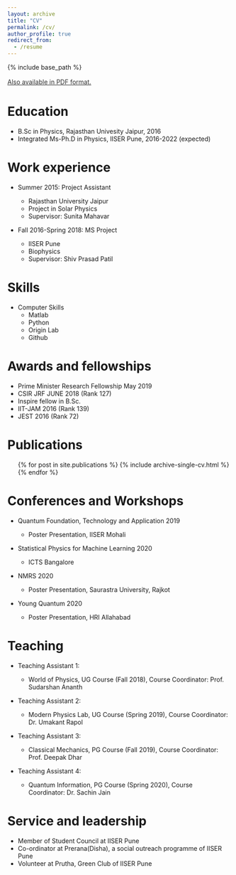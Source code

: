 ```yaml
---
layout: archive
title: "CV"
permalink: /cv/
author_profile: true
redirect_from:
  - /resume
---
```


{% include base_path %}

<u><a style="line-height: 1.5;" href="http://96ya.github.io/priyabtr/resume.pdf"><span style="color: #333333;"><span>Also available in PDF format.</span></span></a></u>


Education
======
* B.Sc in Physics, Rajasthan Univesity Jaipur, 2016
* Integrated Ms-Ph.D in Physics, IISER Pune, 2016-2022 (expected)

Work experience
======
* Summer 2015: Project Assistant
  * Rajasthan University Jaipur 
  * Project in Solar Physics
  * Supervisor: Sunita Mahavar

* Fall 2016-Spring 2018: MS Project
  * IISER Pune
  * Biophysics
  * Supervisor: Shiv Prasad Patil
 
Skills
=====
* Computer Skills
  * Matlab
  * Python
  * Origin Lab
  * Github
  
Awards and fellowships
======
* Prime Minister Research Fellowship May 2019 
* CSIR JRF JUNE 2018 (Rank 127)
* Inspire fellow in B.Sc.
* IIT-JAM 2016 (Rank 139)
* JEST 2016 (Rank 72)

Publications
======
  <ul>{% for post in site.publications %}
    {% include archive-single-cv.html %}
  {% endfor %}</ul>
  
Conferences and Workshops
======
 * Quantum Foundation, Technology and Application 2019
   * Poster Presentation, IISER Mohali
   
 * Statistical Physics for Machine Learning 2020
   * ICTS Bangalore
  
 * NMRS 2020
   * Poster Presentation, Saurastra University, Rajkot
   
 * Young Quantum 2020
   * Poster Presentation, HRI Allahabad
  
Teaching
======
* Teaching Assistant 1:
  * World of Physics, UG Course (Fall 2018), Course Coordinator: Prof. Sudarshan Ananth
 
* Teaching Assistant 2:
  * Modern Physics Lab, UG Course (Spring 2019), Course Coordinator: Dr. Umakant Rapol

* Teaching Assistant 3:
  * Classical Mechanics, PG Course (Fall 2019), Course Coordinator: Prof. Deepak Dhar
 
* Teaching Assistant 4:
  * Quantum Information, PG Course (Spring 2020), Course Coordinator: Dr. Sachin Jain

  
Service and leadership
======
* Member of Student Council at IISER Pune
* Co-ordinator at Prerana(Disha), a social outreach programme of IISER Pune
* Volunteer at Prutha, Green Club of IISER Pune
 
